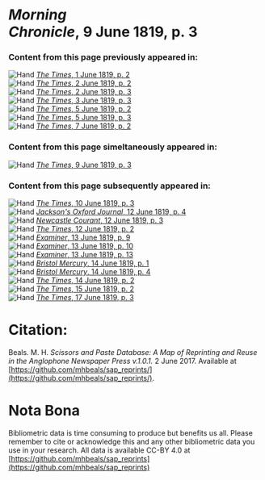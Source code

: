 # *Morning Chronicle*, 9 June 1819, p. 3  
  
### Content from this page previously appeared in:  
![Hand](http://scissorsandpaste.net/wp-content/uploads/2017/06/smallhandpointer.png) [*The Times*, 1 June 1819, p. 2](https://mhbeals.github.io/sap_html/The-Times/The-Times-1-June-1819-p-2)  
![Hand](http://scissorsandpaste.net/wp-content/uploads/2017/06/smallhandpointer.png) [*The Times*, 2 June 1819, p. 2](https://mhbeals.github.io/sap_html/The-Times/The-Times-2-June-1819-p-2)  
![Hand](http://scissorsandpaste.net/wp-content/uploads/2017/06/smallhandpointer.png) [*The Times*, 2 June 1819, p. 3](https://mhbeals.github.io/sap_html/The-Times/The-Times-2-June-1819-p-3)  
![Hand](http://scissorsandpaste.net/wp-content/uploads/2017/06/smallhandpointer.png) [*The Times*, 3 June 1819, p. 3](https://mhbeals.github.io/sap_html/The-Times/The-Times-3-June-1819-p-3)  
![Hand](http://scissorsandpaste.net/wp-content/uploads/2017/06/smallhandpointer.png) [*The Times*, 5 June 1819, p. 2](https://mhbeals.github.io/sap_html/The-Times/The-Times-5-June-1819-p-2)  
![Hand](http://scissorsandpaste.net/wp-content/uploads/2017/06/smallhandpointer.png) [*The Times*, 5 June 1819, p. 3](https://mhbeals.github.io/sap_html/The-Times/The-Times-5-June-1819-p-3)  
![Hand](http://scissorsandpaste.net/wp-content/uploads/2017/06/smallhandpointer.png) [*The Times*, 7 June 1819, p. 2](https://mhbeals.github.io/sap_html/The-Times/The-Times-7-June-1819-p-2)  
  
### Content from this page simeltaneously appeared in:  
![Hand](http://scissorsandpaste.net/wp-content/uploads/2017/06/smallhandpointer.png) [*The Times*, 9 June 1819, p. 3](https://mhbeals.github.io/sap_html/The-Times/The-Times-9-June-1819-p-3)  
  
### Content from this page subsequently appeared in:  
![Hand](http://scissorsandpaste.net/wp-content/uploads/2017/06/smallhandpointer.png) [*The Times*, 10 June 1819, p. 3](https://mhbeals.github.io/sap_html/The-Times/The-Times-10-June-1819-p-3)  
![Hand](http://scissorsandpaste.net/wp-content/uploads/2017/06/smallhandpointer.png) [*Jackson's Oxford Journal*, 12 June 1819, p. 4](https://mhbeals.github.io/sap_html/Jackson's-Oxford-Journal/Jackson's-Oxford-Journal-12-June-1819-p-4)  
![Hand](http://scissorsandpaste.net/wp-content/uploads/2017/06/smallhandpointer.png) [*Newcastle Courant*, 12 June 1819, p. 3](https://mhbeals.github.io/sap_html/Newcastle-Courant/Newcastle-Courant-12-June-1819-p-3)  
![Hand](http://scissorsandpaste.net/wp-content/uploads/2017/06/smallhandpointer.png) [*The Times*, 12 June 1819, p. 2](https://mhbeals.github.io/sap_html/The-Times/The-Times-12-June-1819-p-2)  
![Hand](http://scissorsandpaste.net/wp-content/uploads/2017/06/smallhandpointer.png) [*Examiner*, 13 June 1819, p. 9](https://mhbeals.github.io/sap_html/Examiner/Examiner-13-June-1819-p-9)  
![Hand](http://scissorsandpaste.net/wp-content/uploads/2017/06/smallhandpointer.png) [*Examiner*, 13 June 1819, p. 10](https://mhbeals.github.io/sap_html/Examiner/Examiner-13-June-1819-p-10)  
![Hand](http://scissorsandpaste.net/wp-content/uploads/2017/06/smallhandpointer.png) [*Examiner*, 13 June 1819, p. 13](https://mhbeals.github.io/sap_html/Examiner/Examiner-13-June-1819-p-13)  
![Hand](http://scissorsandpaste.net/wp-content/uploads/2017/06/smallhandpointer.png) [*Bristol Mercury*, 14 June 1819, p. 1](https://mhbeals.github.io/sap_html/Bristol-Mercury/Bristol-Mercury-14-June-1819-p-1)  
![Hand](http://scissorsandpaste.net/wp-content/uploads/2017/06/smallhandpointer.png) [*Bristol Mercury*, 14 June 1819, p. 4](https://mhbeals.github.io/sap_html/Bristol-Mercury/Bristol-Mercury-14-June-1819-p-4)  
![Hand](http://scissorsandpaste.net/wp-content/uploads/2017/06/smallhandpointer.png) [*The Times*, 14 June 1819, p. 2](https://mhbeals.github.io/sap_html/The-Times/The-Times-14-June-1819-p-2)  
![Hand](http://scissorsandpaste.net/wp-content/uploads/2017/06/smallhandpointer.png) [*The Times*, 15 June 1819, p. 2](https://mhbeals.github.io/sap_html/The-Times/The-Times-15-June-1819-p-2)  
![Hand](http://scissorsandpaste.net/wp-content/uploads/2017/06/smallhandpointer.png) [*The Times*, 17 June 1819, p. 3](https://mhbeals.github.io/sap_html/The-Times/The-Times-17-June-1819-p-3)  


# Citation: 

Beals. M. H. *Scissors and Paste Database: A Map of Reprinting and Reuse in the Anglophone Newspaper Press v.1.0.1.* 2 June 2017. Available at [https://github.com/mhbeals/sap_reprints/](https://github.com/mhbeals/sap_reprints/). 

# Nota Bona

Bibliometric data is time consuming to produce but benefits us all. Please remember to cite or acknowledge this and any other bibliometric data you use in your research. All data is available CC-BY 4.0 at [https://github.com/mhbeals/sap_reprints](https://github.com/mhbeals/sap_reprints)